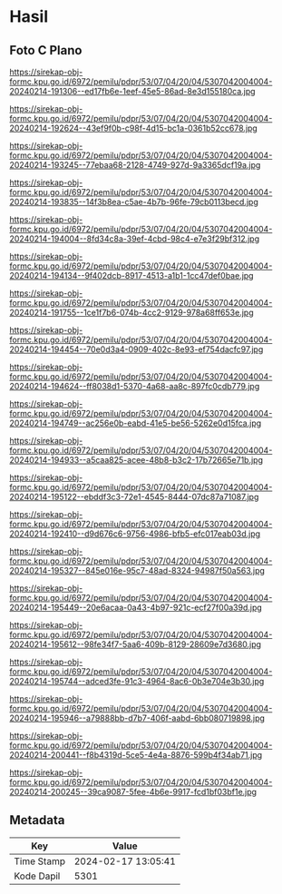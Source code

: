 # Hasil

## Foto C Plano

https://sirekap-obj-formc.kpu.go.id/6972/pemilu/pdpr/53/07/04/20/04/5307042004004-20240214-191306--ed17fb6e-1eef-45e5-86ad-8e3d155180ca.jpg

https://sirekap-obj-formc.kpu.go.id/6972/pemilu/pdpr/53/07/04/20/04/5307042004004-20240214-192624--43ef9f0b-c98f-4d15-bc1a-0361b52cc678.jpg

https://sirekap-obj-formc.kpu.go.id/6972/pemilu/pdpr/53/07/04/20/04/5307042004004-20240214-193245--77ebaa68-2128-4749-927d-9a3365dcf19a.jpg

https://sirekap-obj-formc.kpu.go.id/6972/pemilu/pdpr/53/07/04/20/04/5307042004004-20240214-193835--14f3b8ea-c5ae-4b7b-96fe-79cb0113becd.jpg

https://sirekap-obj-formc.kpu.go.id/6972/pemilu/pdpr/53/07/04/20/04/5307042004004-20240214-194004--8fd34c8a-39ef-4cbd-98c4-e7e3f29bf312.jpg

https://sirekap-obj-formc.kpu.go.id/6972/pemilu/pdpr/53/07/04/20/04/5307042004004-20240214-194134--9f402dcb-8917-4513-a1b1-1cc47def0bae.jpg

https://sirekap-obj-formc.kpu.go.id/6972/pemilu/pdpr/53/07/04/20/04/5307042004004-20240214-191755--1ce1f7b6-074b-4cc2-9129-978a68ff653e.jpg

https://sirekap-obj-formc.kpu.go.id/6972/pemilu/pdpr/53/07/04/20/04/5307042004004-20240214-194454--70e0d3a4-0909-402c-8e93-ef754dacfc97.jpg

https://sirekap-obj-formc.kpu.go.id/6972/pemilu/pdpr/53/07/04/20/04/5307042004004-20240214-194624--ff8038d1-5370-4a68-aa8c-897fc0cdb779.jpg

https://sirekap-obj-formc.kpu.go.id/6972/pemilu/pdpr/53/07/04/20/04/5307042004004-20240214-194749--ac256e0b-eabd-41e5-be56-5262e0d15fca.jpg

https://sirekap-obj-formc.kpu.go.id/6972/pemilu/pdpr/53/07/04/20/04/5307042004004-20240214-194933--a5caa825-acee-48b8-b3c2-17b72665e71b.jpg

https://sirekap-obj-formc.kpu.go.id/6972/pemilu/pdpr/53/07/04/20/04/5307042004004-20240214-195122--ebddf3c3-72e1-4545-8444-07dc87a71087.jpg

https://sirekap-obj-formc.kpu.go.id/6972/pemilu/pdpr/53/07/04/20/04/5307042004004-20240214-192410--d9d676c6-9756-4986-bfb5-efc017eab03d.jpg

https://sirekap-obj-formc.kpu.go.id/6972/pemilu/pdpr/53/07/04/20/04/5307042004004-20240214-195327--845e016e-95c7-48ad-8324-94987f50a563.jpg

https://sirekap-obj-formc.kpu.go.id/6972/pemilu/pdpr/53/07/04/20/04/5307042004004-20240214-195449--20e6acaa-0a43-4b97-921c-ecf27f00a39d.jpg

https://sirekap-obj-formc.kpu.go.id/6972/pemilu/pdpr/53/07/04/20/04/5307042004004-20240214-195612--98fe34f7-5aa6-409b-8129-28609e7d3680.jpg

https://sirekap-obj-formc.kpu.go.id/6972/pemilu/pdpr/53/07/04/20/04/5307042004004-20240214-195744--adced3fe-91c3-4964-8ac6-0b3e704e3b30.jpg

https://sirekap-obj-formc.kpu.go.id/6972/pemilu/pdpr/53/07/04/20/04/5307042004004-20240214-195946--a79888bb-d7b7-406f-aabd-6bb080719898.jpg

https://sirekap-obj-formc.kpu.go.id/6972/pemilu/pdpr/53/07/04/20/04/5307042004004-20240214-200441--f8b4319d-5ce5-4e4a-8876-599b4f34ab71.jpg

https://sirekap-obj-formc.kpu.go.id/6972/pemilu/pdpr/53/07/04/20/04/5307042004004-20240214-200245--39ca9087-5fee-4b6e-9917-fcd1bf03bf1e.jpg


## Metadata

| Key        | Value               |
| ---------- | ------------------- |
| Time Stamp | 2024-02-17 13:05:41 |
| Kode Dapil | 5301                |



